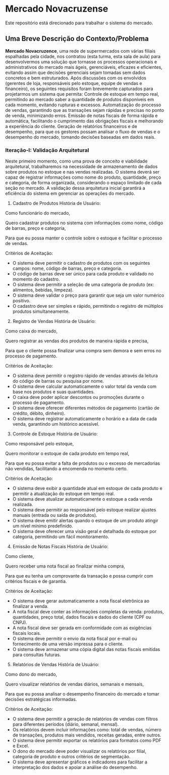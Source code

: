 # Mercado Novacruzense
Este repositório está direcionado para trabalhar o sistema do mercado.

## Uma Breve Descrição do Contexto/Problema
**Mercado Novacruzence**, uma rede de supermercados com várias filiais espalhadas pela cidade, nos contratou (esta turma, esta sala de aula) para desenvolvermos uma solução que tornasse os processos operacionais e administrativos do mercado mais ágeis, gerenciáveis, eficazes e eficientes, evitando assim que decisões gerenciais sejam tomadas sem dados concretos e bem estruturados. Após discussões com os envolvidos (gerentes de loja, responsáveis pelo estoque, equipe de vendas e financeiro), os seguintes requisitos foram brevemente capturados para projetarmos um sistema que permita:
Controle de estoque em tempo real, permitindo ao mercado saber a quantidade de produtos disponíveis em cada momento, evitando rupturas e excessos.
Automatização do processo de vendas, garantindo que as transações sejam rápidas e precisas no ponto de venda, minimizando erros.
Emissão de notas fiscais de forma rápida e automática, facilitando o cumprimento das obrigações fiscais e melhorando a experiência do cliente.
Geração de relatórios financeiros e de desempenho, para que os gestores possam analisar o fluxo de vendas e o desempenho do mercado, tomando decisões baseadas em dados reais.

### Iteração-I: Validação Arquitetural
Neste primeiro momento, como uma prova de conceito e viabilidade arquitetural, trabalharemos na necessidade de armazenamento de dados sobre produtos no estoque e nas vendas realizadas. O sistema deverá ser capaz de registrar informações como nome do produto, quantidade, preço e categoria, de forma organizada, considerando o espaço limitado de cada seção no mercado. A validação dessa arquitetura inicial garantirá a eficiência do sistema em gerenciar as operações do mercado.


1. Cadastro de Produtos
História de Usuário:

Como funcionário do mercado,

Quero cadastrar produtos no sistema com informações como nome, código de barras, preço e categoria,

Para que eu possa manter o controle sobre o estoque e facilitar o processo de vendas.

Critérios de Aceitação:

- O sistema deve permitir o cadastro de produtos com os seguintes campos: nome, código de barras, preço e categoria.
- O código de barras deve ser único para cada produto e validado no momento do cadastro.
- O sistema deve permitir a seleção de uma categoria de produto (ex: alimentos, bebidas, limpeza).
- O sistema deve validar o preço para garantir que seja um valor numérico positivo.
- O cadastro deve ser simples e rápido, permitindo o registro de múltiplos produtos simultaneamente.

2. Registro de Vendas
História de Usuário:

Como caixa do mercado,

Quero registrar as vendas dos produtos de maneira rápida e precisa,

Para que o cliente possa finalizar uma compra sem demora e sem erros no processo de pagamento.

Critérios de Aceitação:

- O sistema deve permitir o registro rápido de vendas através da leitura do código de barras ou pesquisa por nome.
- O sistema deve calcular automaticamente o valor total da venda com base nos produtos e suas quantidades.
- O caixa deve poder aplicar descontos ou promoções durante o processo de pagamento.
- O sistema deve oferecer diferentes métodos de pagamento (cartão de crédito, débito, dinheiro).
- O sistema deve registrar automaticamente o horário e a data de cada venda, garantindo um histórico acessível.

3. Controle de Estoque
História de Usuário:

Como responsável pelo estoque,

Quero monitorar o estoque de cada produto em tempo real,

Para que eu possa evitar a falta de produtos ou o excesso de mercadorias não vendidas, facilitando a encomenda no momento certo.

Critérios de Aceitação:

- O sistema deve exibir a quantidade atual em estoque de cada produto e permitir a atualização do estoque em tempo real.
- O sistema deve atualizar automaticamente o estoque a cada venda realizada.
- O sistema deve permitir ao responsável pelo estoque realizar ajustes manuais (entrada ou saída de produtos).
- O sistema deve emitir alertas quando o estoque de um produto atingir um nível mínimo predefinido.
- O sistema deve oferecer uma visão geral e detalhada do estoque por categoria, permitindo um fácil monitoramento.

4. Emissão de Notas Fiscais
História de Usuário:

Como cliente,

Quero receber uma nota fiscal ao finalizar minha compra,

Para que eu tenha um comprovante da transação e possa cumprir com critérios fiscais e de garantia.

Critérios de Aceitação:

- O sistema deve gerar automaticamente a nota fiscal eletrônica ao finalizar a venda.
- A nota fiscal deve conter as informações completas da venda: produtos, quantidades, preço total, dados fiscais e dados do cliente (CPF ou CNPJ).
- A nota fiscal deve ser gerada em conformidade com as exigências fiscais locais.
- O sistema deve permitir o envio da nota fiscal por e-mail ou fornecimento de uma versão impressa para o cliente.
- O sistema deve armazenar uma cópia digital das notas fiscais emitidas para consultas futuras.

5. Relatórios de Vendas
História de Usuário:

Como dono do mercado,

Quero visualizar relatórios de vendas diários, semanais e mensais,

Para que eu possa analisar o desempenho financeiro do mercado e tomar decisões estratégicas informadas.

Critérios de Aceitação:

- O sistema deve permitir a geração de relatórios de vendas com filtros para diferentes períodos (diário, semanal, mensal).
- Os relatórios devem incluir informações como: total de vendas, número de transações, produtos mais vendidos, receitas geradas, entre outros.
- O sistema deve permitir exportar os relatórios para formatos como PDF e Excel.
- O dono do mercado deve poder visualizar os relatórios por filial, categoria de produto e outros critérios de segmentação.
- O sistema deve apresentar gráficos e indicadores para facilitar a interpretação dos dados e apoiar a análise do desempenho.
